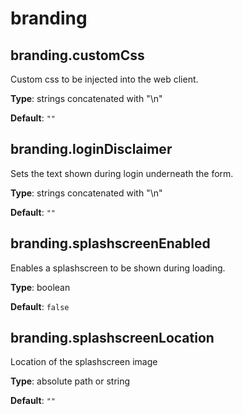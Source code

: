 # branding
## branding.customCss
Custom css to be injected into the web client.


**Type**: strings concatenated with "\n"

**Default**: `""`

## branding.loginDisclaimer
Sets the text shown during login underneath the form.


**Type**: strings concatenated with "\n"

**Default**: `""`

## branding.splashscreenEnabled
Enables a splashscreen to be shown during loading.


**Type**: boolean

**Default**: `false`

## branding.splashscreenLocation
Location of the splashscreen image


**Type**: absolute path or string

**Default**: `""`
